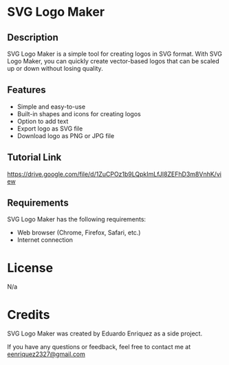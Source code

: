 # SVG Logo Maker

## Description

SVG Logo Maker is a simple tool for creating logos in SVG format. With SVG Logo Maker, you can quickly create vector-based logos that can be scaled up or down without losing quality.

## Features

- Simple and easy-to-use 
- Built-in shapes and icons for creating logos
- Option to add text
- Export logo as SVG file
- Download logo as PNG or JPG file

## Tutorial Link

https://drive.google.com/file/d/1ZuCPOz1b9LQpkImLfJl8ZEFhD3m8VnhK/view

## Requirements
SVG Logo Maker has the following requirements:

- Web browser (Chrome, Firefox, Safari, etc.)
- Internet connection

# License
N/a

# Credits
SVG Logo Maker was created by Eduardo Enriquez as a side project.

If you have any questions or feedback, feel free to contact me at eenriquez2327@gmail.com
